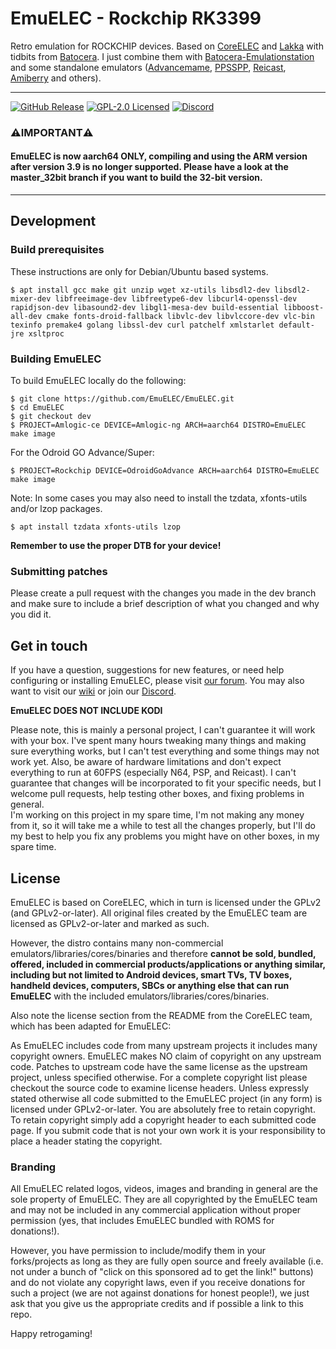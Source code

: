 # EmuELEC - Rockchip RK3399
Retro emulation for ROCKCHIP devices.
Based on  [CoreELEC](https://github.com/CoreELEC/CoreELEC) and [Lakka](https://github.com/libretro/Lakka-LibreELEC) with tidbits from [Batocera](https://github.com/batocera-linux/batocera.linux). I just combine them with [Batocera-Emulationstation](https://github.com/batocera-linux/batocera-emulationstation) and some standalone emulators ([Advancemame](https://github.com/amadvance/advancemame), [PPSSPP](https://github.com/hrydgard/ppsspp), [Reicast](https://github.com/reicast/reicast-emulator), [Amiberry](https://github.com/midwan/amiberry) and others). 

---
[![GitHub Release](https://img.shields.io/github/release/EmuELEC/EmuELEC.svg)](https://github.com/EmuELEC/EmuELEC/releases/latest)
[![GPL-2.0 Licensed](https://shields.io/badge/license-GPL2-blue)](https://github.com/EmuELEC/EmuELEC/blob/master/licenses/GPL2.txt)
[![Discord](https://img.shields.io/badge/chat-on%20discord-7289da.svg?logo=discord)](https://discord.gg/cbgtJTu)

### ⚠️**IMPORTANT**⚠️
#### EmuELEC is now aarch64 ONLY, compiling and using the ARM version after version 3.9 is no longer supported. Please have a look at the master_32bit branch if you want to build the 32-bit version.

---
## Development

### Build prerequisites

These instructions are only for Debian/Ubuntu based systems.

```
$ apt install gcc make git unzip wget xz-utils libsdl2-dev libsdl2-mixer-dev libfreeimage-dev libfreetype6-dev libcurl4-openssl-dev rapidjson-dev libasound2-dev libgl1-mesa-dev build-essential libboost-all-dev cmake fonts-droid-fallback libvlc-dev libvlccore-dev vlc-bin texinfo premake4 golang libssl-dev curl patchelf xmlstarlet default-jre xsltproc
```

### Building EmuELEC
To build EmuELEC locally do the following:

```
$ git clone https://github.com/EmuELEC/EmuELEC.git
$ cd EmuELEC
$ git checkout dev
$ PROJECT=Amlogic-ce DEVICE=Amlogic-ng ARCH=aarch64 DISTRO=EmuELEC make image
```

For the Odroid GO Advance/Super:
```
$ PROJECT=Rockchip DEVICE=OdroidGoAdvance ARCH=aarch64 DISTRO=EmuELEC make image
```

Note: In some cases you may also need to install the tzdata, xfonts-utils and/or lzop packages.
```
$ apt install tzdata xfonts-utils lzop
```


**Remember to use the proper DTB for your device!**

### Submitting patches
Please create a pull request with the changes you made in the dev branch and make sure to include a brief description of what you changed and why you did it.

## Get in touch
If you have a question, suggestions for new features, or need help configuring or installing EmuELEC, please visit [our forum](https://emuelec.discourse.group/). You may also want to visit our [wiki](https://github.com/EmuELEC/EmuELEC/wiki) or join our [Discord](https://discord.gg/cbgtJTu).

**EmuELEC DOES NOT INCLUDE KODI**

Please note, this is mainly a personal project, I can't guarantee it will work with your box. I've spent many hours tweaking many things and making sure everything works, but I can't test everything and some things may not work yet. Also, be aware of hardware limitations and don't expect everything to run at 60FPS (especially N64, PSP, and Reicast). I can't guarantee that changes will be incorporated to fit your specific needs, but I welcome pull requests, help testing other boxes, and fixing problems in general.  
I'm working on this project in my spare time, I'm not making any money from it, so it will take me a while to test all the changes properly, but I'll do my best to help you fix any problems you might have on other boxes, in my spare time.

## License

EmuELEC is based on CoreELEC, which in turn is licensed under the GPLv2 (and GPLv2-or-later). All original files created by the EmuELEC team are licensed as GPLv2-or-later and marked as such.

However, the distro contains many non-commercial emulators/libraries/cores/binaries and therefore **cannot be sold, bundled, offered, included in commercial products/applications or anything similar, including but not limited to Android devices, smart TVs, TV boxes, handheld devices, computers, SBCs or anything else that can run EmuELEC** with the included emulators/libraries/cores/binaries.

Also note the license section from the README from the CoreELEC team, which has been adapted for EmuELEC:

As EmuELEC includes code from many upstream projects it includes many copyright owners. EmuELEC makes NO claim of copyright on any upstream code. Patches to upstream code have the same license as the upstream project, unless specified otherwise. For a complete copyright list please checkout the source code to examine license headers. Unless expressly stated otherwise all code submitted to the EmuELEC project (in any form) is licensed under GPLv2-or-later. You are absolutely free to retain copyright. To retain copyright simply add a copyright header to each submitted code page. If you submit code that is not your own work it is your responsibility to place a header stating the copyright.

### Branding

All EmuELEC related logos, videos, images and branding in general are the sole property of EmuELEC. They are all copyrighted by the EmuELEC team and may not be included in any commercial application without proper permission (yes, that includes EmuELEC bundled with ROMS for donations!).

However, you have permission to include/modify them in your forks/projects as long as they are fully open source and freely available (i.e. not under a bunch of "click on this sponsored ad to get the link!" buttons) and do not violate any copyright laws, even if you receive donations for such a project (we are not against donations for honest people!), we just ask that you give us the appropriate credits and if possible a link to this repo.

Happy retrogaming!
